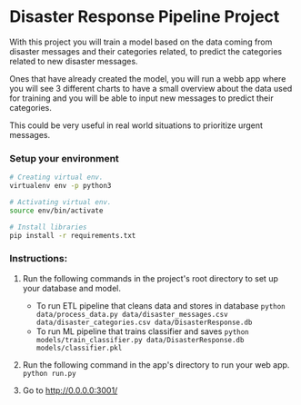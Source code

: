 # Disaster Response Pipeline Project

With this project you will train a model based on the data coming from disaster messages and their categories related, 
to predict the categories related to new disaster messages.

Ones that have already created the model, you will run a webb app where you will see 3 different charts
to have a small overview about the data used for training and you will be able to input new messages to predict their 
categories.

This could be very useful in real world situations to prioritize urgent messages.

### Setup your environment
```bash
# Creating virtual env.
virtualenv env -p python3

# Activating virtual env.
source env/bin/activate

# Install libraries
pip install -r requirements.txt

```

### Instructions:
1. Run the following commands in the project's root directory to set up your database and model.

    - To run ETL pipeline that cleans data and stores in database
        `python data/process_data.py data/disaster_messages.csv data/disaster_categories.csv data/DisasterResponse.db`
    - To run ML pipeline that trains classifier and saves
        `python models/train_classifier.py data/DisasterResponse.db models/classifier.pkl`

2. Run the following command in the app's directory to run your web app.
    `python run.py`

3. Go to http://0.0.0.0:3001/


